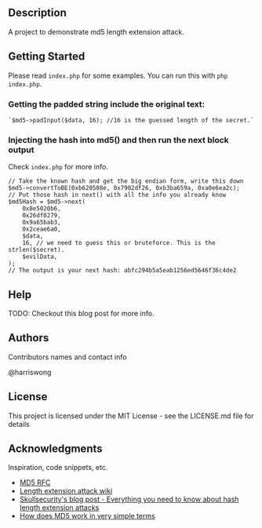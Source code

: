 ## Description

A project to demonstrate md5 length extension attack. 

## Getting Started
Please read `index.php` for some examples. You can run this with `php index.php`.

### Getting the padded string include the original text:
```
`$md5->padInput($data, 16); //16 is the guessed length of the secret.`
```

### Injecting the hash into md5() and then run the next block output
Check `index.php` for more info.
```
// Take the known hash and get the big endian form, write this down
$md5->convertToBE(0xb620508e, 0x7902df26, 0xb3ba659a, 0xa0e6ea2c); 
// Put those hash in next() with all the info you already know
$md5Hash = $md5->next(
    0x8e5020b6,
    0x26df0279,
    0x9a65bab3,
    0x2ceae6a0,
    $data,
    16, // we need to guess this or bruteforce. This is the strlen($secret).
    $evilData,
);
// The output is your next hash: abfc294b5a5eab1256ed5646f36c4de2
```

## Help
TODO: Checkout this blog post for more info.

## Authors

Contributors names and contact info

@harriswong

## License

This project is licensed under the MIT License - see the LICENSE.md file for details

## Acknowledgments

Inspiration, code snippets, etc.
* [MD5 RFC](https://www.ietf.org/rfc/rfc1321.txt)
* [Length extension attack wiki](https://en.wikipedia.org/wiki/Length_extension_attack)
* [Skullsecurity's blog post - Everything you need to know about hash length extension attacks](https://www.skullsecurity.org/2012/everything-you-need-to-know-about-hash-length-extension-attacks)
* [How does MD5 work in very simple terms](https://www.reddit.com/r/cryptography/comments/q5ry44/how_does_md5_work_in_very_simple_terms/)
